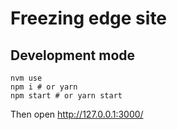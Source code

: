 # Freezing edge site

## Development mode

```
nvm use
npm i # or yarn
npm start # or yarn start
```

Then open http://127.0.0.1:3000/
